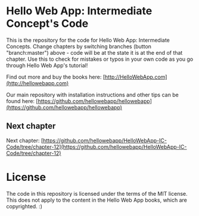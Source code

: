 Hello Web App: Intermediate Concept's Code
==========================================

This is the repository for the code for Hello Web App: Intermediate Concepts.
Change chapters by switching branches (button "branch:master") above - code will
be at the state it is at the end of that chapter. Use this to check for mistakes
or typos in your own code as you go through Hello Web App's tutorial!

Find out more and buy the books here:
[http://HelloWebApp.com](http://hellowebapp.com)

Our main repository with installation instructions and other tips can be found
here:
[https://github.com/hellowebapp/hellowebapp](https://github.com/hellowebapp/hellowebapp)

## Next chapter

Next chapter:
[https://github.com/hellowebapp/HelloWebApp-IC-Code/tree/chapter-12](https://github.com/hellowebapp/HelloWebApp-IC-Code/tree/chapter-12)

# License

The code in this repository is licensed under the terms of the MIT license. This
does not apply to the content in the Hello Web App books, which are copyrighted. :)
